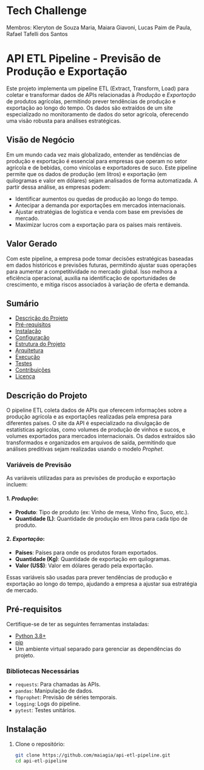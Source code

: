 # Tech Challenge
Membros:
Kleryton de Souza Maria,
Maiara Giavoni,
Lucas Paim de Paula,
Rafael Tafelli dos Santos


# API ETL Pipeline - Previsão de Produção e Exportação

Este projeto implementa um pipeline ETL (Extract, Transform, Load) para coletar e transformar dados de APIs relacionadas à *Produção* e *Exportação* de produtos agrícolas, permitindo prever tendências de produção e exportação ao longo do tempo. Os dados são extraídos de um site especializado no monitoramento de dados do setor agrícola, oferecendo uma visão robusta para análises estratégicas.

## Visão de Negócio

Em um mundo cada vez mais globalizado, entender as tendências de produção e exportação é essencial para empresas que operam no setor agrícola e de bebidas, como vinícolas e exportadores de suco. Este pipeline permite que os dados de produção (em litros) e exportação (em quilogramas e valor em dólares) sejam analisados de forma automatizada. A partir dessa análise, as empresas podem:

- Identificar aumentos ou quedas de produção ao longo do tempo.
- Antecipar a demanda por exportações em mercados internacionais.
- Ajustar estratégias de logística e venda com base em previsões de mercado.
- Maximizar lucros com a exportação para os países mais rentáveis.

## Valor Gerado

Com este pipeline, a empresa pode tomar decisões estratégicas baseadas em dados históricos e previsões futuras, permitindo ajustar suas operações para aumentar a competitividade no mercado global. Isso melhora a eficiência operacional, auxilia na identificação de oportunidades de crescimento, e mitiga riscos associados à variação de oferta e demanda.

## Sumário

- [Descrição do Projeto](#descrição-do-projeto)
- [Pré-requisitos](#pré-requisitos)
- [Instalação](#instalação)
- [Configuração](#configuração)
- [Estrutura do Projeto](#estrutura-do-projeto)
- [Arquitetura](#arquitetura)
- [Execução](#execução)
- [Testes](#testes)
- [Contribuições](#contribuições)
- [Licença](#licença)

## Descrição do Projeto

O pipeline ETL coleta dados de APIs que oferecem informações sobre a produção agrícola e as exportações realizadas pela empresa para diferentes países. O site da API é especializado na divulgação de estatísticas agrícolas, como volumes de produção de vinhos e sucos, e volumes exportados para mercados internacionais. Os dados extraídos são transformados e organizados em arquivos de saída, permitindo que análises preditivas sejam realizadas usando o modelo *Prophet*.

### Variáveis de Previsão

As variáveis utilizadas para as previsões de produção e exportação incluem:

#### 1. *Produção*:
   - **Produto**: Tipo de produto (ex: Vinho de mesa, Vinho fino, Suco, etc.).
   - **Quantidade (L)**: Quantidade de produção em litros para cada tipo de produto.

#### 2. *Exportação*:
   - **Países**: Países para onde os produtos foram exportados.
   - **Quantidade (Kg)**: Quantidade de exportação em quilogramas.
   - **Valor (US$)**: Valor em dólares gerado pela exportação.

Essas variáveis são usadas para prever tendências de produção e exportação ao longo do tempo, ajudando a empresa a ajustar sua estratégia de mercado.

## Pré-requisitos

Certifique-se de ter as seguintes ferramentas instaladas:

- [Python 3.8+](https://www.python.org/)
- [pip](https://pip.pypa.io/en/stable/installing/)
- Um ambiente virtual separado para gerenciar as dependências do projeto.

### Bibliotecas Necessárias

- `requests`: Para chamadas às APIs.
- `pandas`: Manipulação de dados.
- `fbprophet`: Previsão de séries temporais.
- `logging`: Logs do pipeline.
- `pytest`: Testes unitários.

## Instalação

1. Clone o repositório:

   ```bash
   git clone https://github.com/maiagia/api-etl-pipeline.git
   cd api-etl-pipeline









